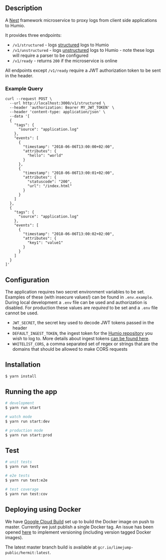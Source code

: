 ## Description

A [Nest](https://github.com/nestjs/nest) framework microservice to proxy logs from
client side applications to Humio.

It provides three endpoints:

* `/v1/structured` - logs [structured](https://docs.humio.com/api/ingest-api/#structured-data)
    logs to Humio
* `/v1/unstructured` - logs [unstructured](https://docs.humio.com/api/ingest-api/#parser)
    logs to Humio - note these logs will require a parser to be configured
* `/v1/ready` - returns `200` if the microservice is online

All endpoints except `/v1/ready` require a JWT authorization token to be sent in the header.

### Example Query

```curl
curl --request POST \
  --url http://localhost:3000/v1/structured \
  --header 'authorization: Bearer MY_JWT_TOKEN' \
  --header 'content-type: application/json' \
  --data '[
  {
    "tags": {
      "source": "application.log"
    },
    "events": [
      {
        "timestamp": "2018-06-06T13:00:00+02:00",
        "attributes": {
          "hello": "world"
        }
      },
      {
        "timestamp": "2018-06-06T13:00:01+02:00",
        "attributes": {
          "statuscode": "200",
          "url": "/index.html"
        }
      }
    ]
  },
  {
    "tags": {
      "source": "application.log"
    },
    "events": [
      {
        "timestamp": "2018-06-06T13:00:02+02:00",
        "attributes": {
          "key1": "value1"
        }
      }
    ]
  }
]'
```

## Configuration

The application requires two secret environment variables to be set. Examples of these
(with insecure values!) can be found in `.env.example`. During local development a
`.env` file can be used and authorization is disabled. For production these values are
_required_ to be set and a `.env` file cannot be used.

* `JWT_SECRET`, the secret key used to decode JWT tokens passed in the header
* `DEFAULT_INGEST_TOKEN`, the ingest token for the
    [Humio repository](https://docs.humio.com/concepts/repositories/) you wish to log to.
    More details about ingest tokens
    [can be found here](https://docs.humio.com/sending-data-to-humio/ingest-tokens/).
* `WHITELIST_CORS`, a comma separated set of regex or strings that are the domains that should be allowed to make CORS requests

## Installation

```bash
$ yarn install
```

## Running the app

```bash
# development
$ yarn run start

# watch mode
$ yarn run start:dev

# production mode
$ yarn run start:prod
```

## Test

```bash
# unit tests
$ yarn run test

# e2e tests
$ yarn run test:e2e

# test coverage
$ yarn run test:cov
```

## Deploying using Docker

We have [Google Cloud Build](https://cloud.google.com/cloud-build/) set up to build the
Docker image on push to master. Currently we just publish a single Docker tag. An issue
has been opened [here](https://github.com/limejump/hermit/issues/11) to implement
versioning (including version tagged Docker images).

The latest master branch build is available at `gcr.io/limejump-public/hermit:latest`.
